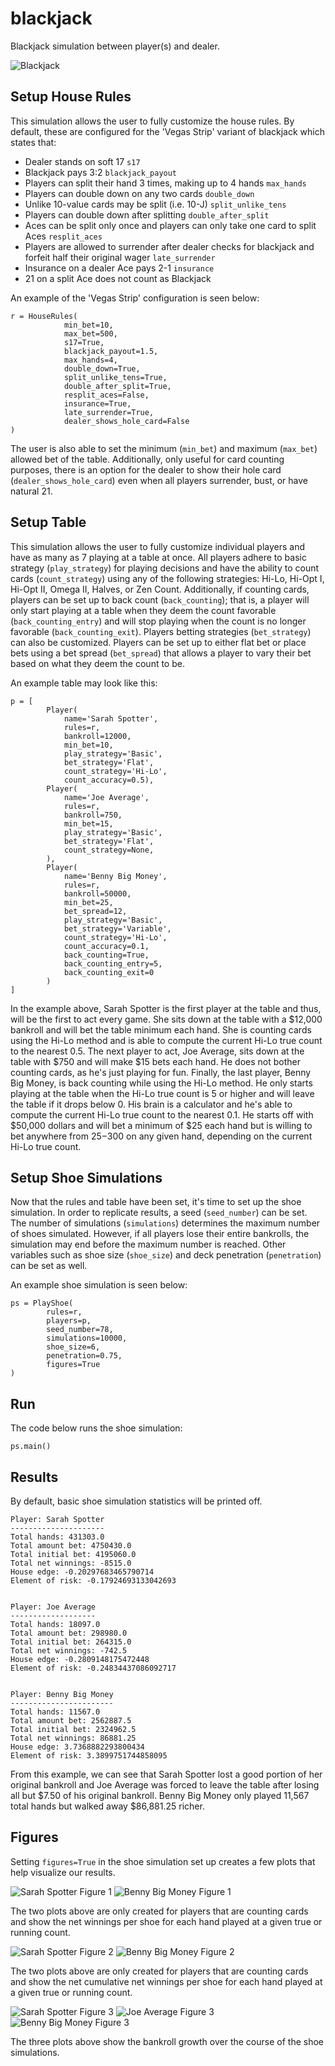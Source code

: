 # blackjack
Blackjack simulation between player(s) and dealer.

![Blackjack](/documentation/blackjack.jpg?raw=true)

## Setup House Rules

This simulation allows the user to fully customize the house rules. By default, these are configured for the 'Vegas Strip' variant of blackjack which states that:

- Dealer stands on soft 17 `s17`
- Blackjack pays 3:2 `blackjack_payout`
- Players can split their hand 3 times, making up to 4 hands `max_hands`
- Players can double down on any two cards `double_down`
- Unlike 10-value cards may be split (i.e. 10-J) `split_unlike_tens`
- Players can double down after splitting `double_after_split`
- Aces can be split only once and players can only take one card to split Aces `resplit_aces`
- Players are allowed to surrender after dealer checks for blackjack and forfeit half their original wager `late_surrender`
- Insurance on a dealer Ace pays 2-1 `insurance`
- 21 on a split Ace does not count as Blackjack

An example of the 'Vegas Strip' configuration is seen below:
```
r = HouseRules(
            min_bet=10,
            max_bet=500,
            s17=True,
            blackjack_payout=1.5,
            max_hands=4,
            double_down=True,
            split_unlike_tens=True,
            double_after_split=True,
            resplit_aces=False,
            insurance=True,
            late_surrender=True,
            dealer_shows_hole_card=False
)
```

The user is also able to set the minimum (`min_bet`) and maximum (`max_bet`) allowed bet of the table. Additionally, only useful for card counting purposes, there is an option for the dealer to show their hole card (`dealer_shows_hole_card`) even when all players surrender, bust, or have natural 21. 

## Setup Table

This simulation allows the user to fully customize individual players and have as many as 7 playing at a table at once. All players adhere to basic strategy (`play_strategy`) for playing decisions and have the ability to count cards (`count_strategy`) using any of the following strategies: Hi-Lo, Hi-Opt I, Hi-Opt II, Omega II, Halves, or Zen Count. Additionally, if counting cards, players can be set up to back count (`back_counting`); that is, a player will only start playing at a table when they deem the count favorable (`back_counting_entry`) and will stop playing when the count is no longer favorable (`back_counting_exit`). Players betting strategies (`bet_strategy`) can also be customized. Players can be set up to either flat bet or place bets using a bet spread (`bet_spread`) that allows a player to vary their bet based on what they deem the count to be. 

An example table may look like this:
```
p = [
        Player(
            name='Sarah Spotter',
            rules=r,
            bankroll=12000,
            min_bet=10,
            play_strategy='Basic',
            bet_strategy='Flat',
            count_strategy='Hi-Lo',
            count_accuracy=0.5),
        Player(
            name='Joe Average',
            rules=r,
            bankroll=750,
            min_bet=15,
            play_strategy='Basic',
            bet_strategy='Flat',
            count_strategy=None,
        ),
        Player(
            name='Benny Big Money',
            rules=r,
            bankroll=50000,
            min_bet=25,
            bet_spread=12,
            play_strategy='Basic',
            bet_strategy='Variable',
            count_strategy='Hi-Lo',
            count_accuracy=0.1,
            back_counting=True,
            back_counting_entry=5,
            back_counting_exit=0
        )
]
```
In the example above, Sarah Spotter is the first player at the table and thus, will be the first to act every game. She sits down at the table with a $12,000 bankroll and will bet the table minimum each hand. She is counting cards using the Hi-Lo method and is able to compute the current Hi-Lo true count to the nearest 0.5. The next player to act, Joe Average, sits down at the table with $750 and will make $15 bets each hand. He does not bother counting cards, as he's just playing for fun. Finally, the last player, Benny Big Money, is back counting while using the Hi-Lo method. He only starts playing at the table when the Hi-Lo true count is 5 or higher and will leave the table if it drops below 0. His brain is a calculator and he's able to compute the current Hi-Lo true count to the nearest 0.1. He starts off with $50,000 dollars and will bet a minimum of $25 each hand but is willing to bet anywhere from $25-$300 on any given hand, depending on the current Hi-Lo true count.

## Setup Shoe Simulations

Now that the rules and table have been set, it's time to set up the shoe simulation. In order to replicate results, a seed (`seed_number`) can be set. The number of simulations (`simulations`) determines the maximum number of shoes simulated. However, if all players lose their entire bankrolls, the simulation may end before the maximum number is reached. Other variables such as shoe size (`shoe_size`) and deck penetration (`penetration`) can be set as well. 

An example shoe simulation is seen below:
```
ps = PlayShoe(
        rules=r,
        players=p,
        seed_number=78,
        simulations=10000,
        shoe_size=6,
        penetration=0.75,
        figures=True
)
```

## Run 

The code below runs the shoe simulation:
```
ps.main()
```

## Results

By default, basic shoe simulation statistics will be printed off.
```
Player: Sarah Spotter
---------------------
Total hands: 431303.0
Total amount bet: 4750430.0
Total initial bet: 4195060.0
Total net winnings: -8515.0
House edge: -0.20297683465790714
Element of risk: -0.17924693133042693


Player: Joe Average
-------------------
Total hands: 18097.0
Total amount bet: 298980.0
Total initial bet: 264315.0
Total net winnings: -742.5
House edge: -0.2809148175472448
Element of risk: -0.24834437086092717


Player: Benny Big Money
-----------------------
Total hands: 11567.0
Total amount bet: 2562887.5
Total initial bet: 2324962.5
Total net winnings: 86881.25
House edge: 3.7368882293800434
Element of risk: 3.3899751744858095
```

From this example, we can see that Sarah Spotter lost a good portion of her original bankroll and Joe Average was forced to leave the table after losing all but $7.50 of his original bankroll. Benny Big Money only played 11,567 total hands but walked away $86,881.25 richer. 

## Figures

Setting `figures=True` in the shoe simulation set up creates a few plots that help visualize our results.

![Sarah Spotter Figure 1](/documentation/sarah_spotter_fig1.png?raw=true)
![Benny Big Money Figure 1](/documentation/benny_big_money_fig1.png?raw=true)

The two plots above are only created for players that are counting cards and show the net winnings per shoe for each hand played at a given true or running count. 

![Sarah Spotter Figure 2](/documentation/sarah_spotter_fig2.png?raw=true)
![Benny Big Money Figure 2](/documentation/benny_big_money_fig2.png?raw=true)

The two plots above are only created for players that are counting cards and show the net cumulative net winnings per shoe for each hand played at a given true or running count. 

![Sarah Spotter Figure 3](/documentation/sarah_spotter_fig3.png?raw=true)
![Joe Average Figure 3](/documentation/joe_average_fig3.png?raw=true)
![Benny Big Money Figure 3](/documentation/benny_big_money_fig3.png?raw=true)

The three plots above show the bankroll growth over the course of the shoe simulations. 



